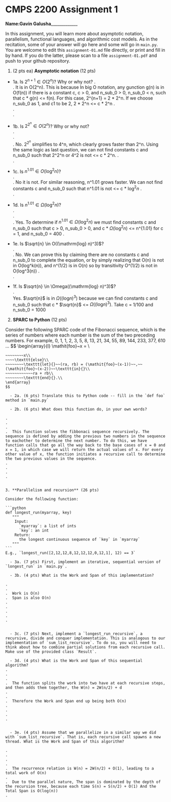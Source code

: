 

# CMPS 2200 Assignment 1

**Name:**______Gavin Galusha___________________


In this assignment, you will learn more about asymptotic notation, parallelism, functional languages, and algorithmic cost models. As in the recitation, some of your answer will go here and some will go in `main.py`. You are welcome to edit this `assignment-01.md` file directly, or print and fill in by hand. If you do the latter, please scan to a file `assignment-01.pdf` and push to your github repository. 
  
  

1. (2 pts ea) **Asymptotic notation** (12 pts)

  - 1a. Is $2^{n+1} \in O(2^n)$? Why or why not? 
.  
.  It is in O(2^n). This is because In big O notation, any gunction g(n) is in O(f(n)) if there is a constant c, c > 0, and n_sub_0 > 0, n_sub_0 < n, such that c * g(n) <= f(n). For this case, 2^{n+1} = 2 * 2^n. If we choose n_sub_0 as 1, and c1 to be 2, 2 * 2^n <= c * 2^n
.  
.  
. 
  - 1b. Is $2^{2^n} \in O(2^n)$? Why or why not?     
.  
.  
.  No. $2^{2^n}$ simplifies to 4^n, which clearly grows faster than 2^n. Using the same logic as last question, we can not find constants c and n_sub_0 such that 2^2^n or 4^2 is not <= c * 2^n.
.  
.  
  - 1c. Is $n^{1.01} \in O(\mathrm{log}^2 n)$?    
.  
.  No it is not. For similar reasoning, n^1.01 grows faster. We can not find constants c and n_sub_0 such that n^1.01 is not <= c * $\mathrm{log}^2 n$
.  
.  

  - 1d. Is $n^{1.01} \in \Omega(\mathrm{log}^2 n)$?  
.  
.  
.  Yes. To determine if $n^{1.01} \in \Omega(\mathrm{log}^2 n)$ we must find constants c and n_sub_0 such that c > 0, n_sub_0 > 0, and c * $\Omega(\mathrm{log}^2 n)$ <= n^{1.01} for c = 1, and n_sub_0 = 400
.  
  - 1e. Is $\sqrt{n} \in O((\mathrm{log} n)^3)$?  
.  
.  No. We can prove this by claiming there are no constants c and n_sub_0 to complete the equation, or by simply realizing that O(n) is not in O(log^k(n)), and n^(1/2) is in O(n) so by transitivity O^(1/2) is not in O(log^3(n))
.  
.  
  - 1f. Is $\sqrt{n} \in \Omega((\mathrm{log} n)^3)$?  
.  
Yes. $\sqrt{n}$ is in $\Omega((\mathrm{log} n)^3)$ because we can find constants c and n_sub_0 such that c * $\sqrt{n}$ <= $\Omega((\mathrm{log} n)^3)$. Take c = 1/100 and n_sub_0 = 1000

2. **SPARC to Python** (12 pts)

Consider the following SPARC code of the Fibonacci sequence, which is the series of numbers where each number is the sum of the two preceding numbers. For example, 0, 1, 1, 2, 3, 5, 8, 13, 21, 34, 55, 89, 144, 233, 377, 610 ... 
$$
\begin{array}{l}
\mathit{foo}~x =   \\
~~~~\texttt{if}{}~~x \le 1~~\texttt{then}{}\\
~~~~~~~~x\\   
~~~~\texttt{else}\\
~~~~~~~~\texttt{let}{}~~(ra, rb) = (\mathit{foo}~(x-1))~~,~~(\mathit{foo}~(x-2))~~\texttt{in}{}\\  
~~~~~~~~~~~~ra + rb\\  
~~~~~~~~\texttt{end}{}.\\
\end{array}
$$ 

  - 2a. (6 pts) Translate this to Python code -- fill in the `def foo` method in `main.py`  

  - 2b. (6 pts) What does this function do, in your own words?  

.  
.  
.  
.  This function solves the fibbonaci sequence recursively. The sequence is defined by adding the previous two numbers in the sequence to eachother to determine the next number. To do this, we have function calls that go all the way back to the base cases of x = 0 and x = 1, in which case we will return the actual values of x. For every other value of x, the function initiates a recursive call to determine the two previous values in the sequence.
.  
.  
.  
.  
  

3. **Parallelism and recursion** (26 pts)

Consider the following function:  

```python
def longest_run(myarray, key)
   """
    Input:
      `myarray`: a list of ints
      `key`: an int
    Return:
      the longest continuous sequence of `key` in `myarray`
   """
```
E.g., `longest_run([2,12,12,8,12,12,12,0,12,1], 12) == 3`  
 
  - 3a. (7 pts) First, implement an iterative, sequential version of `longest_run` in `main.py`.  

  - 3b. (4 pts) What is the Work and Span of this implementation?  

.  
.  
.  Work is O(n)
.  Span is also O(n)
.  
.  
.  
.  
.  


  - 3c. (7 pts) Next, implement a `longest_run_recursive`, a recursive, divide and conquer implementation. This is analogous to our implementation of `sum_list_recursive`. To do so, you will need to think about how to combine partial solutions from each recursive call. Make use of the provided class `Result`.   

  - 3d. (4 pts) What is the Work and Span of this sequential algorithm?  
.  
.  
.  
.  The function splits the work into two have at each recursive steps, and then adds them together, the W(n) = 2W(n/2) + d
.  
.  
.  Therefore the Work and Span end up being both O(n)
.  
.  
.  
.  


  - 3e. (4 pts) Assume that we parallelize in a similar way we did with `sum_list_recursive`. That is, each recursive call spawns a new thread. What is the Work and Span of this algorithm?  

.  
.  
.  
.  
.  The recurrence relation is W(n) = 2W(n/2) + O(1), leading to a total work of O(n)
.  
.  Due to the parallel nature, The span is dominated by the depth of the recursion tree, because each time S(n) = S(n/2) + O(1) And the Total Span is O(log(n))
.  

